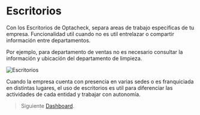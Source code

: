 
# Escritorios

Con los Escritorios de Optacheck, separa areas de trabajo especificas de tu empresa. Funcionalidad util cuando no es util entrelazar o compartir información entre departamentos.

Por ejemplo, para departamento de ventas no es necesario consultar la información y ubicación del departamento de limpieza. 

![Escritorios](https://hook-docs.s3.amazonaws.com/images/escritorios.png)

Cuando la empresa cuenta con presencia en varias sedes o es franquiciada en distintas lugares, el uso de escritorios es util para diferenciar las actividades de cada entidad y trabajar con autonomía. 

> Siguiente [Dashboard](/v1/web-app/basico/dashboard.html).
<!--stackedit_data:
eyJoaXN0b3J5IjpbLTM0MDQ2ODk5Miw2NTM3ODk0OTYsMTQxNT
UyMDAyMF19
-->